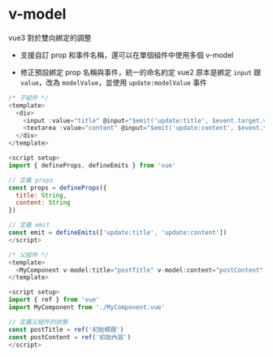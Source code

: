 # v-model

vue3 對於雙向綁定的調整

- 支援自訂 prop 和事件名稱，還可以在單個組件中使用多個 v-model

- 修正預設綁定 prop 名稱與事件，統一的命名約定
vue2 原本是綁定 `input` 跟 `value`，改為 `modelValue`，並使用 `update:modelValue` 事件

```js
/* 子組件 */
<template>
  <div>
    <input :value="title" @input="$emit('update:title', $event.target.value)" placeholder="輸入標題" />
    <textarea :value="content" @input="$emit('update:content', $event.target.value)" placeholder="輸入內容"></textarea>
  </div>
</template>

<script setup>
import { defineProps, defineEmits } from 'vue'

// 定義 props
const props = defineProps({
  title: String,
  content: String
})

// 定義 emit
const emit = defineEmits(['update:title', 'update:content'])
</script>
```

```js
/* 父組件 */
<template>
  <MyComponent v-model:title="postTitle" v-model:content="postContent" />
</template>

<script setup>
import { ref } from 'vue'
import MyComponent from './MyComponent.vue'

// 定義父組件的狀態
const postTitle = ref('初始標題')
const postContent = ref('初始內容')
</script>
```
